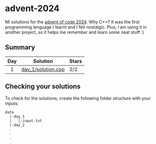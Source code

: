 # advent-2024

Mi solutions for the [advent of code 2024](https://adventofcode.com/2024). 
Why C++? It was the first programming language I learnt and I felt nostalgic. 
Plus, I am using it in another project, so it helps me remember and learn some 
neat stuff :)

## Summary

| **Day** | **Solution** | **Stars** |
|:-------:|--------------|-----------|
| 1 | [day_1/solution.cpp](day_1/solution.cpp) | 2/2 |

## 

## Checking your solutions

To check for the solutions, create the following folder structure with your inputs:

```
data
  |-day_1
  |   |-input.txt
  |-day_2
  .
  .
  . 
```